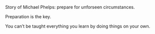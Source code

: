 Story of Michael Phelps: prepare for unforseen circumstances.

Preparation is the key.

You can’t be taught everything you learn by doing things on your own.